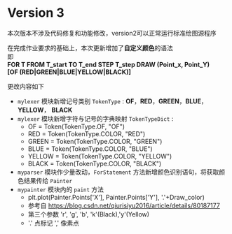 # Version 3

本次版本不涉及代码修复和功能修改，version2可以正常运行标准绘图源程序    
    
在完成作业要求的基础上，本次更新增加了**自定义颜色**的语法    
即    
**FOR T FROM T_start TO T_end STEP T_step DRAW (Point_x, Point_Y)**    
**[OF (RED|GREEN|BLUE|YELLOW|BLACK)]**

更改内容如下
 - `mylexer` 模块新增记号类别 `TokenType` : **OF**，**RED**，**GREEN**，**BLUE**，**YELLOW**， **BLACK**
 - `mylexer` 模块新增字符与记号的字典映射 `TokenTypeDict` :
   - OF = Token(TokenType.OF, "OF")
   - RED = Token(TokenType.COLOR, "RED")
   - GREEN = Token(TokenType.COLOR, "GREEN")
   - BLUE = Token(TokenType.COLOR, "BLUE")
   - YELLOW = Token(TokenType.COLOR, "YELLOW")
   - BLACK = Token(TokenType.COLOR, "BLACK")
 - `myparser` 模块作少量改动，`ForStatement` 方法新增颜色识别语句，将获取颜色结果传给 `Painter` 
 - `mypainter` 模块内的 `paint` 方法
   - plt.plot(Painter.Points['X'], Painter.Points['Y'], '.'+Draw_color)
   - 参考自 https://blog.csdn.net/qiurisiyu2016/article/details/80187177
   - 第三个参数  'r', 'g', 'b', 'k'(Black),'y'(Yellow) 
   - '.' 点标记  ',' 像素点
		

